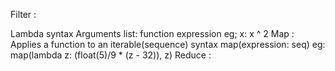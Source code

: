 Filter	:

Lambda
		syntax Arguments list: function expression
		eg; x: x ^ 2
Map	:
		Applies a function to an iterable(sequence)
		syntax map(expression: seq)
		eg: map(lambda z: (float(5)/9 * (z - 32)), z)
Reduce	:
